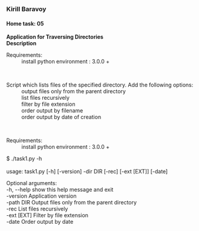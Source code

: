 ### Kirill Baravoy

#### Home task: 05

**Application for Traversing Directories** <br>
**Description** <br>
<dl>
  <dt>Requirements:</dt>
  <dd>install python environment : 3.0.0 +</dd>
</dl>
<br>
<dl>
  <dt>Script which lists files of the specified directory. Add the following options:</dt>
  <dd>output files only from the parent directory </dd>
  <dd>list files recursively </dd>
  <dd>filter by file extension </dd>
  <dd>order output by filename </dd>
  <dd>order output by date of creation </dd>
</dl>
<br>
<dl>
  <dt>Requirements:</dt>
  <dd>install python environment : 3.0.0 +</dd>
</dl>


$ ./task1.py -h <br>                    
usage: task1.py [-h] [-version] -dir DIR [-rec] [-ext [EXT]] [-date]<br>

Optional arguments:<br>
  -h, --help  show this help message and exit<br>
  -version    Application version<br>
  -path DIR    Output files only from the parent directory<br>
  -rec        List files recursively<br>
  -ext [EXT]  Filter by file extension<br>
  -date       Order output by date<br>

